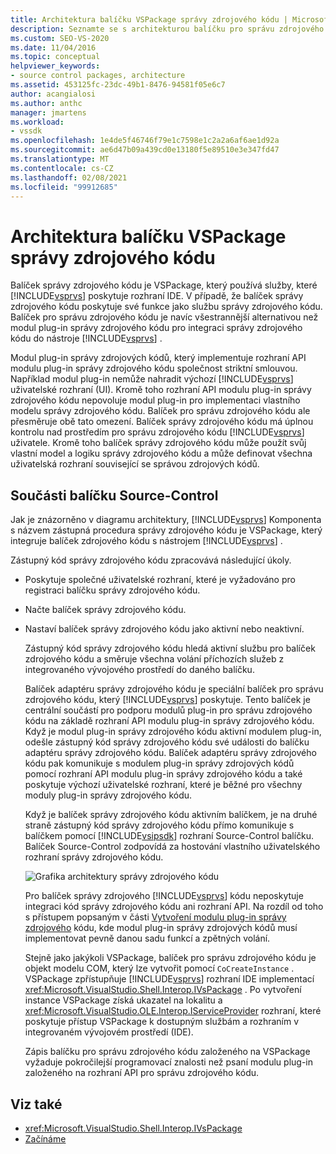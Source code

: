 ```yaml
---
title: Architektura balíčku VSPackage správy zdrojového kódu | Microsoft Docs
description: Seznamte se s architekturou balíčku pro správu zdrojového kódu, což je VSPackage, který poskytuje funkce pro sadu Visual Studio jako službu správy zdrojového kódu.
ms.custom: SEO-VS-2020
ms.date: 11/04/2016
ms.topic: conceptual
helpviewer_keywords:
- source control packages, architecture
ms.assetid: 453125fc-23dc-49b1-8476-94581f05e6c7
author: acangialosi
ms.author: anthc
manager: jmartens
ms.workload:
- vssdk
ms.openlocfilehash: 1e4de5f46746f79e1c7598e1c2a2a6af6ae1d92a
ms.sourcegitcommit: ae6d47b09a439cd0e13180f5e89510e3e347fd47
ms.translationtype: MT
ms.contentlocale: cs-CZ
ms.lasthandoff: 02/08/2021
ms.locfileid: "99912685"
---
```

# <a name="source-control-vspackage-architecture"></a>Architektura balíčku VSPackage správy zdrojového kódu
Balíček správy zdrojového kódu je VSPackage, který používá služby, které [!INCLUDE[vsprvs](../../code-quality/includes/vsprvs_md.md)] poskytuje rozhraní IDE. V případě, že balíček správy zdrojového kódu poskytuje své funkce jako službu správy zdrojového kódu. Balíček pro správu zdrojového kódu je navíc všestrannější alternativou než modul plug-in správy zdrojového kódu pro integraci správy zdrojového kódu do nástroje [!INCLUDE[vsprvs](../../code-quality/includes/vsprvs_md.md)] .

 Modul plug-in správy zdrojových kódů, který implementuje rozhraní API modulu plug-in správy zdrojového kódu společnost striktní smlouvou. Například modul plug-in nemůže nahradit výchozí [!INCLUDE[vsprvs](../../code-quality/includes/vsprvs_md.md)] uživatelské rozhraní (UI). Kromě toho rozhraní API modulu plug-in správy zdrojového kódu nepovoluje modul plug-in pro implementaci vlastního modelu správy zdrojového kódu. Balíček pro správu zdrojového kódu ale přesměruje obě tato omezení. Balíček správy zdrojového kódu má úplnou kontrolu nad prostředím pro správu zdrojového kódu [!INCLUDE[vsprvs](../../code-quality/includes/vsprvs_md.md)] uživatele. Kromě toho balíček správy zdrojového kódu může použít svůj vlastní model a logiku správy zdrojového kódu a může definovat všechna uživatelská rozhraní související se správou zdrojových kódů.

## <a name="source-control-package-components"></a>Součásti balíčku Source-Control
 Jak je znázorněno v diagramu architektury, [!INCLUDE[vsprvs](../../code-quality/includes/vsprvs_md.md)] Komponenta s názvem zástupná procedura správy zdrojového kódu je VSPackage, který integruje balíček zdrojového kódu s nástrojem [!INCLUDE[vsprvs](../../code-quality/includes/vsprvs_md.md)] .

 Zástupný kód správy zdrojového kódu zpracovává následující úkoly.

- Poskytuje společné uživatelské rozhraní, které je vyžadováno pro registraci balíčku správy zdrojového kódu.

- Načte balíček správy zdrojového kódu.

- Nastaví balíček správy zdrojového kódu jako aktivní nebo neaktivní.

  Zástupný kód správy zdrojového kódu hledá aktivní službu pro balíček zdrojového kódu a směruje všechna volání příchozích služeb z integrovaného vývojového prostředí do daného balíčku.

  Balíček adaptéru správy zdrojového kódu je speciální balíček pro správu zdrojového kódu, který [!INCLUDE[vsprvs](../../code-quality/includes/vsprvs_md.md)] poskytuje. Tento balíček je centrální součástí pro podporu modulů plug-in pro správu zdrojového kódu na základě rozhraní API modulu plug-in správy zdrojového kódu. Když je modul plug-in správy zdrojového kódu aktivní modulem plug-in, odešle zástupný kód správy zdrojového kódu své události do balíčku adaptéru správy zdrojového kódu. Balíček adaptéru správy zdrojového kódu pak komunikuje s modulem plug-in správy zdrojových kódů pomocí rozhraní API modulu plug-in správy zdrojového kódu a také poskytuje výchozí uživatelské rozhraní, které je běžné pro všechny moduly plug-in správy zdrojového kódu.

  Když je balíček správy zdrojového kódu aktivním balíčkem, je na druhé straně zástupný kód správy zdrojového kódu přímo komunikuje s balíčkem pomocí [!INCLUDE[vsipsdk](../../extensibility/includes/vsipsdk_md.md)] rozhraní Source-Control balíčku. Balíček Source-Control zodpovídá za hostování vlastního uživatelského rozhraní správy zdrojového kódu.

  ![Grafika architektury správy zdrojového kódu](../../extensibility/internals/media/vsipsccarch.gif "VSIPSCCArch")

  Pro balíček správy zdrojového [!INCLUDE[vsprvs](../../code-quality/includes/vsprvs_md.md)] kódu neposkytuje integraci kód správy zdrojového kódu ani rozhraní API. Na rozdíl od toho s přístupem popsaným v části [Vytvoření modulu plug-in správy zdrojového](../../extensibility/internals/creating-a-source-control-plug-in.md) kódu, kde modul plug-in správy zdrojových kódů musí implementovat pevně danou sadu funkcí a zpětných volání.

  Stejně jako jakýkoli VSPackage, balíček pro správu zdrojového kódu je objekt modelu COM, který lze vytvořit pomocí `CoCreateInstance` . VSPackage zpřístupňuje [!INCLUDE[vsprvs](../../code-quality/includes/vsprvs_md.md)] rozhraní IDE implementací <xref:Microsoft.VisualStudio.Shell.Interop.IVsPackage> . Po vytvoření instance VSPackage získá ukazatel na lokalitu a <xref:Microsoft.VisualStudio.OLE.Interop.IServiceProvider> rozhraní, které poskytuje přístup VSPackage k dostupným službám a rozhraním v integrovaném vývojovém prostředí (IDE).

  Zápis balíčku pro správu zdrojového kódu založeného na VSPackage vyžaduje pokročilejší programovací znalosti než psaní modulu plug-in založeného na rozhraní API pro správu zdrojového kódu.

## <a name="see-also"></a>Viz také
- <xref:Microsoft.VisualStudio.Shell.Interop.IVsPackage>
- [Začínáme](../../extensibility/internals/getting-started-with-source-control-vspackages.md)
